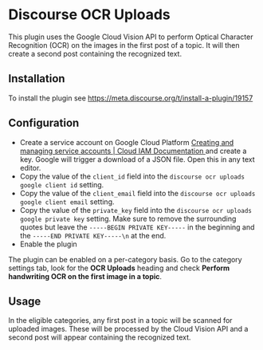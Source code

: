 # Discourse OCR Uploads

This plugin uses the Google Cloud Vision API to perform Optical Character Recognition (OCR) on the images in the first post of a topic. It will then create a second post containing the recognized text.

## Installation

To install the plugin see https://meta.discourse.org/t/install-a-plugin/19157

## Configuration

* Create a service account on Google Cloud Platform [Creating and managing service accounts | Cloud IAM Documentation ](https://cloud.google.com/iam/docs/creating-managing-service-accounts) and create a key. Google will trigger a download of a JSON file. Open this in any text editor.
* Copy the value of the `client_id` field into the `discourse ocr uploads google client id` setting.
* Copy the value of the `client_email` field into the `discourse ocr uploads google client email` setting.
* Copy the value of the `private_key` field into the `discourse ocr uploads google private key` setting. Make sure to remove the surrounding quotes but leave the `-----BEGIN PRIVATE KEY-----` in the beginning and the `-----END PRIVATE KEY-----\n` at the end.
* Enable the plugin

The plugin can be enabled on a per-category basis. Go to the category settings tab, look for the **OCR Uploads** heading and check **Perform handwriting OCR on the first image in a topic**.

## Usage

In the eligible categories, any first post in a topic will be scanned for uploaded images. These will be processed by the Cloud Vision API and a second post will appear containing the recognized text.

